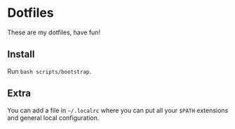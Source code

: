 # Dotfiles

These are my dotfiles, have fun!

## Install
Run `bash scripts/bootstrap`.

## Extra
You can add a file in `~/.localrc` where you can put all your `$PATH` extensions and general local configuration.

